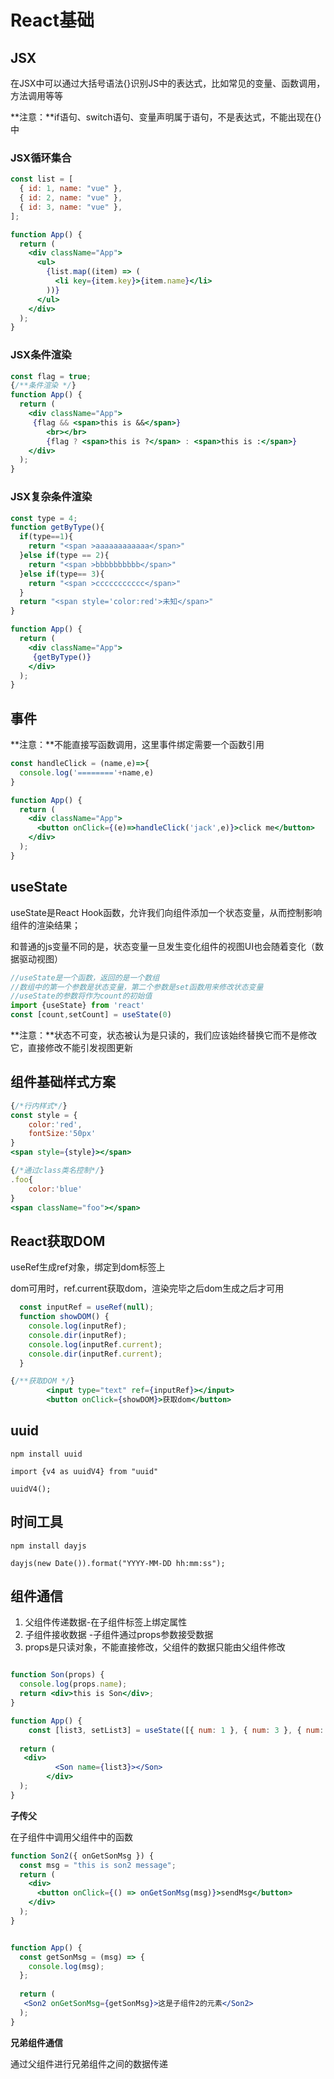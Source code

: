 # React基础
## JSX
在JSX中可以通过大括号语法{}识别JS中的表达式，比如常见的变量、函数调用，方法调用等等

**注意：**if语句、switch语句、变量声明属于语句，不是表达式，不能出现在{}中

### JSX循环集合

```jsx
const list = [
  { id: 1, name: "vue" },
  { id: 2, name: "vue" },
  { id: 3, name: "vue" },
];

function App() {
  return (
    <div className="App">
      <ul>
        {list.map((item) => (
          <li key={item.key}>{item.name}</li>
        ))}
      </ul>
    </div>
  );
}
```

### JSX条件渲染

```jsx
const flag = true;
{/**条件渲染 */}
function App() {
  return (
    <div className="App">
     {flag && <span>this is &&</span>}
        <br></br>
        {flag ? <span>this is ?</span> : <span>this is :</span>}
    </div>
  );
}
```

### JSX复杂条件渲染

```jsx
const type = 4;
function getByType(){
  if(type==1){
    return "<span >aaaaaaaaaaaa</span>"
  }else if(type == 2){
    return "<span >bbbbbbbbbb</span>"
  }else if(type== 3){
    return "<span >ccccccccccc</span>"
  }
  return "<span style='color:red'>未知</span>"
}

function App() {
  return (
    <div className="App">
     {getByType()}
    </div>
  );
}
```

## 事件

**注意：**不能直接写函数调用，这里事件绑定需要一个函数引用

```jsx
const handleClick = (name,e)=>{
  console.log('========'+name,e)
}

function App() {
  return (
    <div className="App">
      <button onClick={(e)=>handleClick('jack',e)}>click me</button>
    </div>
  );
}
```

## useState

useState是React Hook函数，允许我们向组件添加一个状态变量，从而控制影响组件的渲染结果；

和普通的js变量不同的是，状态变量一旦发生变化组件的视图UI也会随着变化（数据驱动视图）

```jsx
//useState是一个函数，返回的是一个数组
//数组中的第一个参数是状态变量，第二个参数是set函数用来修改状态变量
//useState的参数将作为count的初始值
import {useState} from 'react'
const [count,setCount] = useState(0)
```

**注意：**状态不可变，状态被认为是只读的，我们应该始终替换它而不是修改它，直接修改不能引发视图更新

## 组件基础样式方案

 ```jsx
 {/*行内样式*/}
 const style = {
     color:'red',
     fontSize:'50px'
 }
 <span style={style}></span>
 
 {/*通过class类名控制*/}
 .foo{
     color:'blue'
 }
 <span className="foo"></span>
 ```

## React获取DOM

useRef生成ref对象，绑定到dom标签上

dom可用时，ref.current获取dom，渲染完毕之后dom生成之后才可用

```jsx
  const inputRef = useRef(null);
  function showDOM() {
    console.log(inputRef);
    console.dir(inputRef);
    console.log(inputRef.current);
    console.dir(inputRef.current);
  }

{/**获取DOM */}
        <input type="text" ref={inputRef}></input>
        <button onClick={showDOM}>获取dom</button>
```

## uuid

```jpx
npm install uuid

import {v4 as uuidV4} from "uuid"

uuidV4();
```

## 时间工具

```jpx
npm install dayjs

dayjs(new Date()).format("YYYY-MM-DD hh:mm:ss");
```

## 组件通信

1. 父组件传递数据-在子组件标签上绑定属性
2. 子组件接收数据 -子组件通过props参数接受数据
3. props是只读对象，不能直接修改，父组件的数据只能由父组件修改

```jsx

function Son(props) {
  console.log(props.name);
  return <div>this is Son</div>;
}

function App() {
    const [list3, setList3] = useState([{ num: 1 }, { num: 3 }, { num: 2 }]);
    
  return (
   <div>
          <Son name={list3}></Son>
        </div>
  );
}
```

**子传父**

在子组件中调用父组件中的函数

```jsx
function Son2({ onGetSonMsg }) {
  const msg = "this is son2 message";
  return (
    <div>
      <button onClick={() => onGetSonMsg(msg)}>sendMsg</button>
    </div>
  );
}


function App() {
  const getSonMsg = (msg) => {
    console.log(msg);
  };
    
  return (
   <Son2 onGetSonMsg={getSonMsg}>这是子组件2的元素</Son2>
  );
}
```

**兄弟组件通信**

通过父组件进行兄弟组件之间的数据传递



